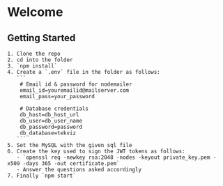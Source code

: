 # Welcome

## Getting Started
    1. Clone the repo
    2. cd into the folder
    3. `npm install`
    4. Create a `.env` file in the folder as follows:
       ```
        # Email id & password for nodemailer
        email_id=youremailid@mailserver.com
        email_pass=your_password

        # Database credentials
        db_host=db_host_url
        db_user=db_user_name
        db_password=password
        db_database=tekviz
       ```
    5. Set the MySQL with the given sql file
    6. Create the key used to sign the JWT tokens as follows:
       - `openssl req -newkey rsa:2048 -nodes -keyout private_key.pem -x509 -days 365 -out certificate.pem`
       - Answer the questions asked accordingly
    7. Finally `npm start`

